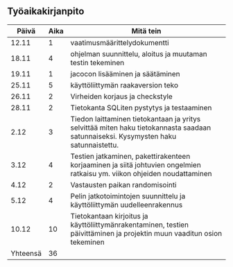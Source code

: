 ## Työaikakirjanpito

Päivä	|Aika	|Mitä tein 
--------|-------|---------
12.11|1|vaatimusmäärittelydokumentti
18.11|4|ohjelman suunnittelu, aloitus ja muutaman testin tekeminen
19.11|1|jacocon lisääminen ja säätäminen
25.11|5|käyttöliittymän raakaversion teko
26.11|2|Virheiden korjaus ja checkstyle
28.11|2|Tietokanta SQLiten pystytys ja testaaminen
2.12|3|Tiedon laittaminen tietokantaan ja yritys selvittää miten haku tietokannasta saadaan satunnaiseksi. Kysymysten haku satunnaistettu.
3.12|4|Testien jatkaminen, pakettirakenteen korjaaminen ja siitä johtuvien ongelmien ratkaisu ym. viikon ohjeiden noudattaminen
4.12|2|Vastausten paikan randomisointi
5.12|4|Pelin jatkotoimintojen suunnittelu ja käyttöliittymän uudelleenrakennus
10.12|10|Tietokantaan kirjoitus ja käyttöliittymänrakentaminen, testien päivittäminen ja projektin muun vaaditun osion tekeminen
Yhteensä|36|

